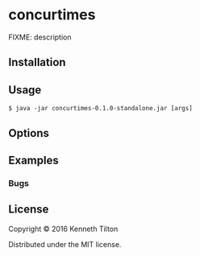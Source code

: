 # concurtimes

FIXME: description

## Installation

## Usage

    $ java -jar concurtimes-0.1.0-standalone.jar [args]

## Options

## Examples

### Bugs

## License

Copyright © 2016 Kenneth Tilton

Distributed under the MIT license.
